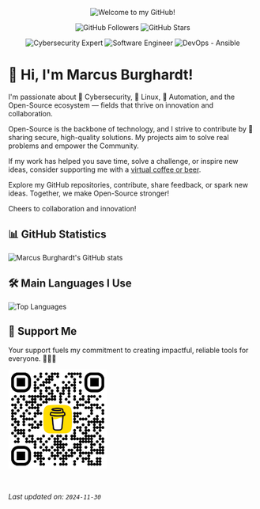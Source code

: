 <p align="center">
  <img src="https://readme-typing-svg.herokuapp.com?font=Fira+Code&size=24&duration=4000&pause=500&color=blue&center=true&vCenter=true&width=600&lines=Welcome+to+my+GitHub!;Cybersecurity+Expert+%7C+Software+Engineer;Open+Source+Contributor+%7C+Tech+Enthusiast" alt="Welcome to my GitHub!">
</p>

<p align="center">
  <img src="https://img.shields.io/github/followers/marcusburghardt?style=social" alt="GitHub Followers">
  <img src="https://img.shields.io/github/stars/marcusburghardt?style=social" alt="GitHub Stars">
</p>

<p align="center">
  <img src="https://img.shields.io/badge/Cybersecurity%20Expert-21%2B%20Years-blue?style=flat-square" alt="Cybersecurity Expert">
  <img src="https://img.shields.io/badge/Software%20Engineer-Python%2C%20Go%2C%20Django-green?style=flat-square" alt="Software Engineer">
  <img src="https://img.shields.io/badge/DevOps-Ansible%2C%20Containers-orange?style=flat-square" alt="DevOps - Ansible">
</p>

# 👋 Hi, I'm Marcus Burghardt!

I'm passionate about 🔐 Cybersecurity, 🐧 Linux, 🤖 Automation, and the Open-Source ecosystem — fields that thrive on innovation and collaboration.

Open-Source is the backbone of technology, and I strive to contribute by 📢 sharing secure, high-quality solutions.
My projects aim to solve real problems and empower the Community.

If my work has helped you save time, solve a challenge, or inspire new ideas, consider supporting me with a [virtual coffee or beer][bmc_url].

Explore my GitHub repositories, contribute, share feedback, or spark new ideas. Together, we make Open-Source stronger!

Cheers to collaboration and innovation!

## 📊 GitHub Statistics

![Marcus Burghardt's GitHub stats](https://github-readme-stats.vercel.app/api?username=marcusburghardt&show=reviews,prs_merged_percentage&show_icons=true&theme=transparent)

## 🛠️ Main Languages I Use

![Top Languages](https://github-readme-stats.vercel.app/api/top-langs/?username=marcusburghardt&layout=compact&theme=transparent)

## 🚀 Support Me

Your support fuels my commitment to creating impactful, reliable tools for everyone. 💪🙏😊

<a href="https://www.buymeacoffee.com/marcusburghardt" target="_blank">
  <img src="bmc_qr.png" alt="Buy Me A Coffee QR" style="height: 200px !important;width: 200px !important;">
</a>

[bmc_url]: https://www.buymeacoffee.com/marcusburghardt
<br>

_Last updated on: `2024-11-30`_